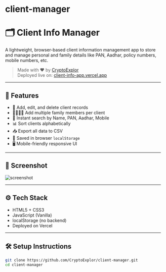 # client-manager
# 🗂️ Client Info Manager

A lightweight, browser-based client information management app to store and manage personal and family details like PAN, Aadhar, policy numbers, mobile numbers, etc.

> Made with ❤️ by [CryptoExplor](https://github.com/CryptoExplor)  
> Deployed live on: [client-info-app.vercel.app](https://client-info-app.vercel.app)

---

## 🚀 Features

- 🔐 Add, edit, and delete client records
- 👨‍👩‍👧‍👦 Add multiple family members per client
- 🔎 Instant search by Name, PAN, Aadhar, Mobile
- 📊 Sort clients alphabetically
- 📥 Export all data to CSV
- 💾 Saved in browser `localStorage`
- 🖥️ Mobile-friendly responsive UI

---

## 📸 Screenshot

![screenshot](https://via.placeholder.com/800x400?text=Client+Info+App+Screenshot)

---

## ⚙️ Tech Stack

- HTML5 + CSS3
- JavaScript (Vanilla)
- localStorage (no backend)
- Deployed on Vercel

---

## 🛠️ Setup Instructions

```bash
git clone https://github.com/CryptoExplor/client-manager.git
cd client-manager
